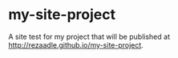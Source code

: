 # my-site-project
A site test for my project that will be published at http://rezaadle.github.io/my-site-project.
